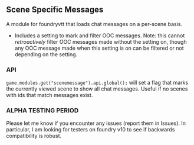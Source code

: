 ## Scene Specific Messages
A module for foundryvtt that loads chat messages on a per-scene basis.
- Includes a setting to mark and filter OOC messages. Note: this cannot *retroactively* filter OOC messages made without the setting on, though any OOC message made when this setting is on can be filtered or not depending on the setting.

### API
`game.modules.get("scenemessage").api.global();` will set a flag that marks the currently viewed scene to show all chat messages. Useful if no scenes with ids that match messages exist.

### ALPHA TESTING PERIOD
Please let me know if you encounter any issues (report them in Issues). In particular, I am looking for testers on foundry v10 to see if backwards compatibility is robust.